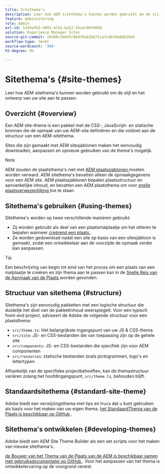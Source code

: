 ```yaml
---
title: Sitethema's
description: Leer hoe AEM sitethema's kunnen worden gebruikt om de stijl en het ontwerp van uw site aan te passen.
feature: Administering
role: Admin
exl-id: 53d4afb3-d091-47a1-ba12-5bcec99f46b9
solution: Experience Manager Sites
source-git-commit: 10580c1b045c86d76ab2b871ca3c0b7de6683044
workflow-type: tm+mt
source-wordcount: '364'
ht-degree: 0%

---
```


# Sitethema&#39;s {#site-themes}

Leer hoe AEM sitethema&#39;s kunnen worden gebruikt om de stijl en het ontwerp van uw site aan te passen.

## Overzicht {#overview}

Een AEM site-thema is een pakket met de CSS-, JavaScript- en statische bronnen die de opmaak van uw AEM-site definiëren en die voldoet aan de structuur van een AEM-sitethema.

Sites die zijn gemaakt met AEM sitesjablonen maken het eenvoudig downloaden, aanpassen en opnieuw gebruiken van de thema&#39;s mogelijk.

>[!NOTE]
>
>AEM zouden de plaatsthema&#39;s niet met [ AEM plaatssjablonen ](site-templates.md) moeten worden verward. AEM sitethema&#39;s bevatten alleen de opmaakgegevens voor een AEM site. AEM plaatssjablonen bepalen plaatsstructuur en aanvankelijke inhoud, en bevatten een AEM plaatsthema om voor [ snelle plaatsverwezenlijking ](create-site.md) toe te staan.

## Sitethema&#39;s gebruiken {#using-themes}

Sitethema&#39;s worden op twee verschillende manieren gebruikt:

* Zij worden gebruikt als deel van een plaatsmalplaatje om het stileren te bepalen wanneer [ creërend een plaats ](create-site.md).
* Ze worden gedownload nadat een site op basis van een sitesjabloon is gemaakt, zodat een ontwikkelaar aan de voorzijde de opmaak verder kan aanpassen.

>[!TIP]
>
>Een beschrijving van begin tot eind van het proces om een plaats van een malplaatje te creëren en zijn thema aan te passen kan in de [ Snelle Reis van de Aanmaak van de Plaats ](/help/journey-sites/quick-site/overview.md) worden gevonden.

## Structuur van sitethema {#structure}

Sitethema&#39;s zijn eenvoudig pakketten met een logische structuur die duidelijk het doel van de pakketinhoud weerspiegelt. Voor een typisch front-end project, adviseert de Adobe de volgende structuur voor een plaatsthema:

* `src/theme.ts`: Het belangrijkste ingangspunt van uw JS &amp; CSS-thema
* `src/site`: JS- en CSS-bestanden die van toepassing zijn op de gehele site
* `src/components`: JS- en CSS-bestanden die specifiek zijn voor AEM componenten
* `src/resources`: statische bestanden zoals pictogrammen, logo&#39;s en lettertypen

Afhankelijk van de specifieke projectbehoeften, kan de themastructuur variëren zolang het hoofdingangspunt, `src/theme.ts`, behouden blijft.

## Standaardsitethema {#standard-site-theme}

Adobe biedt een verwijzingsthema met tips en trucs dat u kunt gebruiken als basis voor het maken van uw eigen thema. [ het StandaardThema van de Plaats is beschikbaar op GitHub ](https://github.com/adobe/aem-site-template-standard/tree/main/theme).

## Sitethema&#39;s ontwikkelen {#developing-themes}

Adobe biedt een AEM Site Theme Builder als een set scripts voor het maken van nieuwe sitethema&#39;s.

[ de Bouwer van het Thema van de Plaats van de AEM is beschikbaar samen met gebruiksdocumentatie op GitHub ](https://github.com/adobe/aem-site-theme-builder). Voor het aanpassen van het thema is ontwikkelervaring op de voorgrond vereist.
